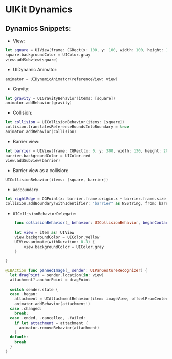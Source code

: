 # UIKit Dynamics

## Dynamics Snippets:

* View: 

```swift
let square = UIView(frame: CGRect(x: 100, y: 100, width: 100, height: 100))
square.backgroundColor = UIColor.gray
view.addSubview(square)
```

* UIDynamic Animator:

```swift
animator = UIDynamicAnimator(referenceView: view)
```

* Gravity:

```swift
let gravity = UIGravityBehavior(items: [square])
animator.addBehavior(gravity)
```

* Collision:

```swift
let collision = UICollisionBehavior(items: [square])
collision.translatesReferenceBoundsIntoBoundary = true
animator.addBehavior(collision)
```

* Barrier view:

```swift
let barrier = UIView(frame: CGRect(x: 0, y: 300, width: 130, height: 20))
barrier.backgroundColor = UIColor.red
view.addSubview(barrier)
```

* Barrier view as a collision:

```swift
UICollisionBehavior(items: [square, barrier])
```

* `addBoundary`

```swift
let rightEdge = CGPoint(x: barrier.frame.origin.x + barrier.frame.size.width, y: barrier.frame.origin.y)
collision.addBoundary(withIdentifier: "barrier" as NSString, from: barrier.frame.origin, to: rightEdge)
```

* `UICollisionBehaviorDelegate`:

```swift
    func collisionBehavior(_ behavior: UICollisionBehavior, beganContactFor item: UIDynamicItem, withBoundaryIdentifier identifier: NSCopying?, at p: CGPoint) {
    
    let view = item as! UIView
    view.backgroundColor = UIColor.yellow
    UIView.animate(withDuration: 0.3) {
        view.backgroundColor = UIColor.gray
    }
    
}
```


```swift
@IBAction func pannedImage(_ sender: UIPanGestureRecognizer) {
  let dragPoint = sender.location(in: view)
  attachment?.anchorPoint = dragPoint
  
  switch sender.state {
  case .began:
    attachment = UIAttachmentBehavior(item: imageView, offsetFromCenter: UIOffset(horizontal: dragPoint.x-imageView.center.x, vertical: dragPoint.y-imageView.center.y), attachedToAnchor: dragPoint)
    animator.addBehavior(attachment!)
  case .changed:
    break;
  case .ended, .cancelled, .failed:
    if let attachment = attachment {
      animator.removeBehavior(attachment)
    }
  default:
    break
  }
}
```
